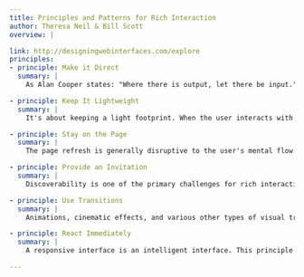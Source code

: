 ```yaml
---
title: Principles and Patterns for Rich Interaction
author: Theresa Neil & Bill Scott
overview: |

link: http://designingwebinterfaces.com/explore
principles:
- principle: Make it Direct
  summary: |
    As Alan Cooper states: "Where there is output, let there be input." This is the principle of direct manipulation. For example, instead of going to a separate page to edit content it can be done inline, directly in the context of the page.

- principle: Keep It Lightweight
  summary: |
    It's about keeping a light footprint. When the user interacts with the application it should be in a way that causes the least amount of physical and mental effort. A primary way to create a light footprint is through the use of Contextual Tools.

- principle: Stay on the Page
  summary: |
    The page refresh is generally disruptive to the user's mental flow. The default on the web is to go from page-to-page for every action. Now that we are no longer bound by those technical limitations, we can decide when to keep the user on the page and in the flow.

- principle: Provide an Invitation
  summary: |
    Discoverability is one of the primary challenges for rich interaction on the Web. A feature is useless if users don't discover it. A key way to improve discoverability is to provide invitations. Invitations cue the user to the next level of interaction.

- principle: Use Transitions
  summary: |
    Animations, cinematic effects, and various other types of visual transitions can be powerful techniques to enhance engagement and communication.

- principle: React Immediately
  summary: |
    A responsive interface is an intelligent interface. This principle explores how to make a rich experience by using lively responses.

---
```

